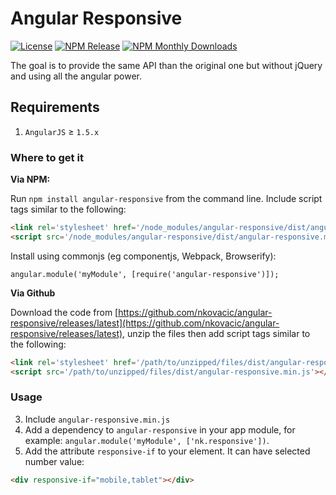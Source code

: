 # Angular Responsive

[![License](http://img.shields.io/badge/license-MIT-blue.svg?style=flat-square)](http://www.opensource.org/licenses/MIT)
[![NPM Release](https://img.shields.io/npm/v/angular-responsive.svg?style=flat-square)](https://www.npmjs.org/package/angular-responsive)
[![NPM Monthly Downloads](https://img.shields.io/npm/dm/angular-responsive.svg?style=flat-square)](https://www.npmjs.org/package/angular-responsive)


The goal is to provide the same API than the original one but without jQuery and using all the angular power.

<!---
## Demo

[Demo](http://nkovacic.github.io/angular-responsive/)
-->
## Requirements

1. `AngularJS` ≥ `1.5.x`

### Where to get it

**Via NPM:**

Run `npm install angular-responsive` from the command line.
Include script tags similar to the following:
```html
<link rel='stylesheet' href='/node_modules/angular-responsive/dist/angular-responsive.css'>
<script src='/node_modules/angular-responsive/dist/angular-responsive.min.js'></script>
```
Install using commonjs (eg componentjs, Webpack, Browserify):
```
angular.module('myModule', [require('angular-responsive')]);
```

**Via Github**

Download the code from [https://github.com/nkovacic/angular-responsive/releases/latest](https://github.com/nkovacic/angular-responsive/releases/latest), unzip the files then add script tags similar to the following:
```html
<link rel='stylesheet' href='/path/to/unzipped/files/dist/angular-responsive.min.css'>
<script src='/path/to/unzipped/files/dist/angular-responsive.min.js'></script>
```

### Usage

3. Include `angular-responsive.min.js`
4. Add a dependency to `angular-responsive` in your app module, for example: ```angular.module('myModule', ['nk.responsive'])```.
5. Add the attribute `responsive-if` to your element. It can have  selected number value:
```html
<div responsive-if="mobile,tablet"></div>
```

